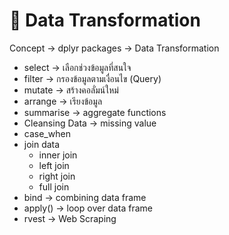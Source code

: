 # 🚋 Data Transformation
Concept -> dplyr packages -> Data Transformation
* select -> เลือกช่วงข้อมูลที่สนใจ
* filter -> กรองข้อมูลตามเงื่อนไข (Query)
* mutate -> สร้างคอลั่มน์ใหม่
* arrange -> เรียงข้อมูล
* summarise -> aggregate functions
* Cleansing Data -> missing value
* case_when
* join data
  *  inner join
  *  left join
  *  right join
  *  full join
* bind -> combining data frame
* apply() -> loop over data frame
* rvest -> Web Scraping 
